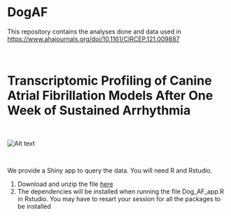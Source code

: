 # DogAF

This repository contains the analyses done and data used in https://www.ahajournals.org/doi/10.1161/CIRCEP.121.009887

<br>

# Transcriptomic Profiling of Canine Atrial Fibrillation Models After One Week of Sustained Arrhythmia

<br>

![Alt text](./manuscript/Graphical_abstract3_inkscape.svg)

<br>

We provide a Shiny app to query the data. 
You will need R and Rstudio. 
1. Download and unzip the file [here](https://github.com/lebf3/DogAF/raw/master/Dog_AF_app.user.zip)
2. The dependencies will be installed when running the file Dog_AF_app.R in Rstudio. 
You may have to resart your session for all the packages to be installed

